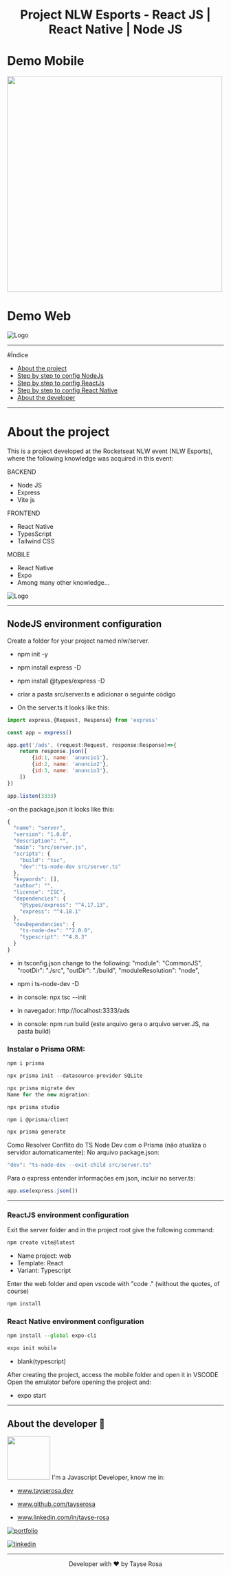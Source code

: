 
<h1 align="center"> Project NLW Esports - React JS | React Native | Node JS </h1>

# Demo Mobile
<img src="readmeMobile.gif" style="height: 500px;">


# Demo Web
![Logo](readme.png)

---

#Índice
- [About the project](#about-the-project)
- [Step by step to config NodeJs](#nodejs-environment-configuration)
- [Step by step to config ReactJs](#reactjs-environment-configuration)
- [Step by step to config React Native](#react-native-environment-configuration)
- [About the developer](#about-the-developer-🚀)

---

# About the project
This is a project developed at the Rocketseat NLW event (NLW Esports), where the following knowledge was acquired in this event:

BACKEND
- Node JS
- Express
- Vite js

FRONTEND
- React Native
- TypesScript
- Tailwind CSS

MOBILE
- React Native
- Expo
- Among many other knowledge...

![Logo](readme2.png)

---

## NodeJS environment configuration

Create a folder for your project named nlw/server.

- npm init -y
- npm install express -D
- npm install @types/express -D
- criar a pasta src/server.ts e adicionar o seguinte código

- On the server.ts it looks like this:
```js
import express,{Request, Response} from 'express'

const app = express()

app.get('/ads', (request:Request, response:Response)=>{
    return response.json([
        {id:1, name: 'anuncio1'},
        {id:2, name: 'anuncio2'},
        {id:3, name: 'anuncio3'},
    ])
})

app.listen(3333)
```

-on the package.json it looks like this:

```js
{
  "name": "server",
  "version": "1.0.0",
  "description": "",
  "main": "src/server.js",
  "scripts": {
    "build": "tsc",
    "dev":"ts-node-dev src/server.ts"
  },
  "keywords": [],
  "author": "",
  "license": "ISC",
  "dependencies": {
    "@types/express": "^4.17.13",
    "express": "^4.18.1"
  },
  "devDependencies": {
    "ts-node-dev": "^2.0.0",
    "typescript": "^4.8.3"
  }
}


```
- in tsconfig.json change to the following:
"module": "CommonJS",       
"rootDir": "./src",
"outDir": "./build",
"moduleResolution": "node",     

- npm i ts-node-dev -D

- in console: npx tsc --init
- in navegador: http://localhost:3333/ads
- in console: npm run build (este arquivo gera o arquivo server.JS, na pasta build)

<h3>Instalar o Prisma ORM:</h3>

```js
npm i prisma
```

```js
npx prisma init --datasource-provider SQLite
```

```js
npx prisma migrate dev
Name for the new migration: 
```

```js
npx prisma studio
```

```js
npm i @prisma/client
```

```js
npx prisma generate
```

Como Resolver Conflito do TS Node Dev com o Prisma (não atualiza o servidor automaticamente):
No arquivo package.json:
```js
"dev": "ts-node-dev --exit-child src/server.ts"
```

Para o express entender informações em json, incluir no server.ts:
```js
app.use(express.json())
```

-----
### ReactJS environment configuration
Exit the server folder and in the project root give the following command:

```js
npm create vite@latest
```
- Name project: web
- Template: React
- Variant: Typescript

Enter the web folder and open vscode with "code ." (without the quotes, of course)

```js
npm install
```

### React Native environment configuration

```js
npm install --global expo-cli
```

```js
expo init mobile
```
- blank(typescript)

After creating the project, access the mobile folder and open it in VSCODE
Open the emulator before opening the project and:
- expo start

----


## About the developer 🚀 
<img src="https://github.com/tayserosa.png" width="100">
I'm a Javascript Developer, know me in:


- www.tayserosa.dev

- www.github.com/tayserosa

- www.linkedin.com/in/tayse-rosa

[![portfolio](https://img.shields.io/badge/my_portfolio-000?style=for-the-badge&logo=ko-fi&logoColor=white)](https://www.tayserosa.dev/)


[![linkedin](https://img.shields.io/badge/linkedin-0A66C2?style=for-the-badge&logo=linkedin&logoColor=white)](https://www.linkedin.com/in/tayse-rosa-3b683151/)

---
<p style="text-align: center">Developer with ❤️ by Tayse Rosa</p>


